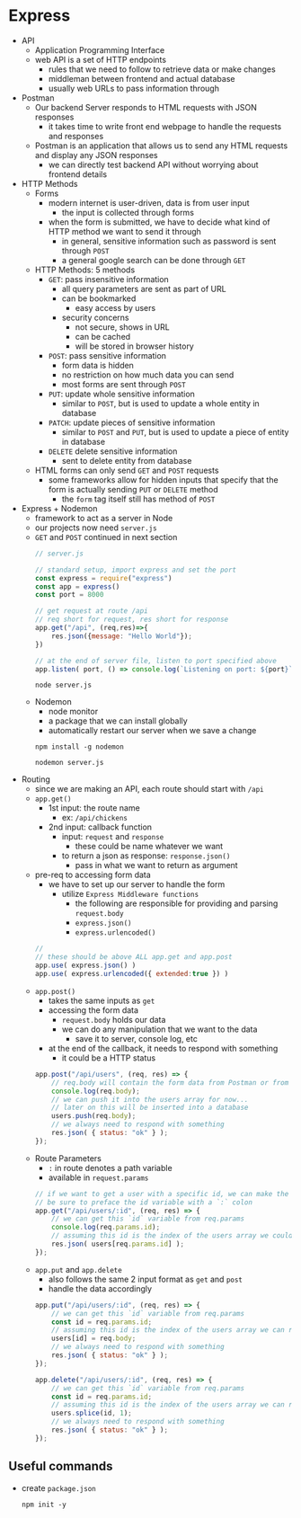 # Express
- API
  - Application Programming Interface
  - web API is a set of HTTP endpoints
    - rules that we need to follow to retrieve data or make changes
    - middleman between frontend and actual database
    - usually web URLs to pass information through
- Postman
  - Our backend Server responds to HTML requests with JSON responses
    - it takes time to write front end webpage to handle the requests and responses
  - Postman is an application that allows us to send any HTML requests and display any JSON responses
    - we can directly test backend API without worrying about frontend details
- HTTP Methods
  - Forms
    - modern internet is user-driven, data is from user input
      - the input is collected through forms
    - when the form is submitted, we have to decide what kind of HTTP method we want to send it through
      - in general, sensitive information such as password is sent through `POST`
      - a general google search can be done through `GET`
  - HTTP Methods: 5 methods
    - `GET`: pass insensitive information
      - all query parameters are sent as part of URL
      - can be bookmarked
        - easy access by users
      - security concerns
        - not secure, shows in URL
        - can be cached
        - will be stored in browser history
    - `POST`: pass sensitive information
      - form data is hidden
      - no restriction on how much data you can send
      - most forms are sent through `POST`
    - `PUT`: update whole sensitive information
      - similar to `POST`, but is used to update a whole entity in database
    - `PATCH`: update pieces of sensitive information
      - similar to `POST` and `PUT`, but is used to update a piece of entity in database
    - `DELETE` delete sensitive information
      - sent to delete entity from database
  - HTML forms can only send `GET` and `POST` requests
    - some frameworks allow for hidden inputs that specify that the form is actually sending `PUT` or `DELETE` method
      - the `form` tag itself still has method of `POST`
- Express + Nodemon
  - framework to act as a server in Node
  - our projects now need `server.js`
  - `GET` and `POST` continued in next section
    ```js
    // server.js

    // standard setup, import express and set the port
    const express = require("express")
    const app = express()
    const port = 8000

    // get request at route /api
    // req short for request, res short for response
    app.get("/api", (req,res)=>{
        res.json({message: "Hello World"});
    })

    // at the end of server file, listen to port specified above
    app.listen( port, () => console.log(`Listening on port: ${port}`) );
    ```
    ```
    node server.js
    ```
  - Nodemon
    - node monitor
    - a package that we can install globally
    - automatically restart our server when we save a change
    ```
    npm install -g nodemon
    ```
    ```
    nodemon server.js
    ```
- Routing
  - since we are making an API, each route should start with `/api`
  - `app.get()`
    - 1st input: the route name
      - ex: `/api/chickens`
    - 2nd input: callback function
      - input: `request` and `response`
        - these could be name whatever we want
      - to return a json as response: `response.json()`
        - pass in what we want to return as argument
  - pre-req to accessing form data
    - we have to set up our server to handle the form
      - utilize `Express Middleware functions`
        - the following are responsible for providing and parsing `request.body`
        - `express.json()`
        - `express.urlencoded()`
    ``` js
    // 
    // these should be above ALL app.get and app.post
    app.use( express.json() )
    app.use( express.urlencoded({ extended:true }) )
    ```
  - `app.post()`
    - takes the same inputs as `get`
    - accessing the form data
      - `request.body` holds our data
      - we can do any manipulation that we want to the data
        - save it to server, console log, etc
    - at the end of the callback, it needs to respond with something
      - it could be a HTTP status
    ```js
    app.post("/api/users", (req, res) => {
        // req.body will contain the form data from Postman or from React
        console.log(req.body);
        // we can push it into the users array for now...
        // later on this will be inserted into a database
        users.push(req.body);
        // we always need to respond with something
        res.json( { status: "ok" } );
    });
    ```
  - Route Parameters
    - `:` in route denotes a path variable
    - available in `request.params`
    ``` js
    // if we want to get a user with a specific id, we can make the id a part of the url
    // be sure to preface the id variable with a `:` colon
    app.get("/api/users/:id", (req, res) => {
        // we can get this `id` variable from req.params
        console.log(req.params.id);
        // assuming this id is the index of the users array we could return one user this way
        res.json( users[req.params.id] );
    });
    ```
  - `app.put` and `app.delete`
    - also follows the same 2 input format as `get` and `post`
    - handle the data accordingly
    ``` js
    app.put("/api/users/:id", (req, res) => {
        // we can get this `id` variable from req.params
        const id = req.params.id;
        // assuming this id is the index of the users array we can replace the user like so
        users[id] = req.body;
        // we always need to respond with something
        res.json( { status: "ok" } );
    });

    app.delete("/api/users/:id", (req, res) => {
        // we can get this `id` variable from req.params
        const id = req.params.id;
        // assuming this id is the index of the users array we can remove the user like so
        users.splice(id, 1);
        // we always need to respond with something
        res.json( { status: "ok" } );
    });
    ```


## Useful commands
- create `package.json`
    ```
    npm init -y
    ```